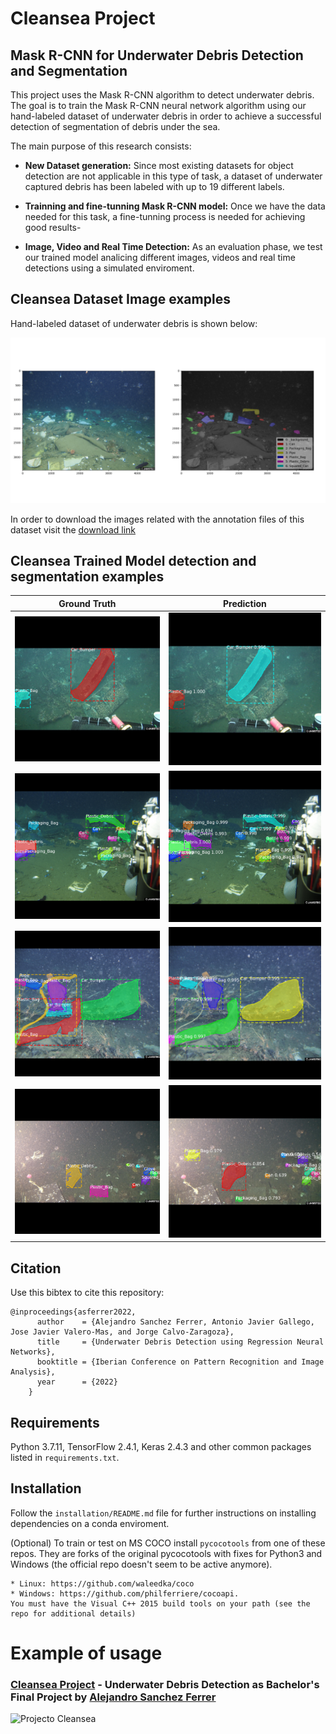 # Cleansea Project
## Mask R-CNN for Underwater Debris Detection and Segmentation
This project uses the Mask R-CNN algorithm to detect underwater debris. The goal is to train the Mask R-CNN neural network algorithm using our hand-labeled dataset of underwater debris in order to achieve a successful detection of segmentation of debris under the sea.

The main purpose of this research consists:
* **New Dataset generation:** Since most existing datasets for object detection are not applicable in this type of task, a dataset of underwater captured debris has been labeled with up to 19 different labels.

* **Trainning and fine-tunning Mask R-CNN model:** Once we have the data needed for this task, a fine-tunning process is needed for achieving good results-

* **Image, Video and Real Time Detection:** As an evaluation phase, we test our trained model analicing different images, videos and real time detections using a simulated enviroment.

## Cleansea Dataset Image examples
Hand-labeled dataset of underwater debris is shown below:

![Dataset Labeling Sample](/assets/dataset_1.png)

In order to download the images related with the annotation files of this dataset visit the [download link](https://www.dlsi.ua.es/~jgallego/datasets/cleansea/)

## Cleansea Trained Model detection and segmentation examples

**Ground Truth**             |  **Prediction**
:-------------------------:|:-------------------------:
![Debris Ground Truth 1](/assets/gt_1.png)  |  ![Debris Detection Sample 1](/assets/detection_1.png)
![Debris Ground Truth 2](/assets/gt_0.png)  |  ![Debris Detection Sample 2](/assets/detection_0.png)
![Debris Ground Truth 3](/assets/gt_5.png)  |  ![Debris Detection Sample 3](/assets/detection_5.png)
![Debris Ground Truth 4](/assets/gt_6.png)  |  ![Debris Detection Sample 4](/assets/detection_6.png)

## Citation
Use this bibtex to cite this repository:
```
@inproceedings{asferrer2022,
      author    = {Alejandro Sanchez Ferrer, Antonio Javier Gallego, Jose Javier Valero-Mas, and Jorge Calvo-Zaragoza},
      title     = {Underwater Debris Detection using Regression Neural Networks},
      booktitle = {Iberian Conference on Pattern Recognition and Image Analysis},
      year      = {2022}
    }
```

## Requirements
Python 3.7.11, TensorFlow 2.4.1, Keras 2.4.3 and other common packages listed in `requirements.txt`.

## Installation
Follow the `installation/README.md` file for further instructions on installing dependencies on a conda enviroment.

(Optional) To train or test on MS COCO install `pycocotools` from one of these repos. They are forks of the original pycocotools with fixes for Python3 and Windows (the official repo doesn't seem to be active anymore).

    * Linux: https://github.com/waleedka/coco
    * Windows: https://github.com/philferriere/cocoapi.
    You must have the Visual C++ 2015 build tools on your path (see the repo for additional details)

# Example of usage
### [Cleansea Project](https://youtu.be/nQbFYz0dRno) - Underwater Debris Detection as Bachelor's Final Project by [Alejandro Sanchez Ferrer](https://github.com/asanc199)

![Projecto Cleansea](assets/project_cleansea.gif)